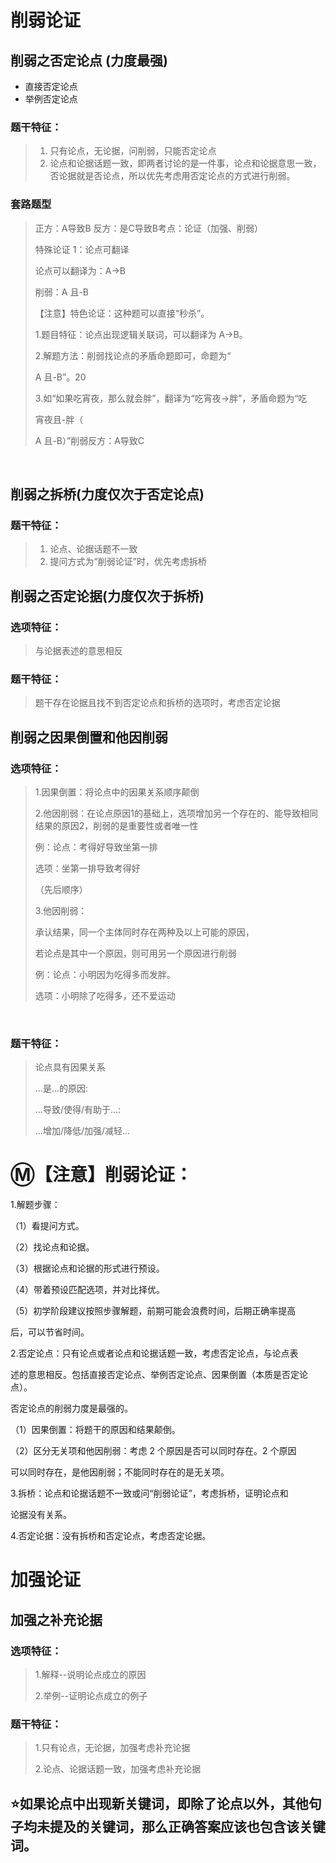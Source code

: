 # 削弱论证

## 削弱之否定论点 (力度最强)

+ 直接否定论点
+ 举例否定论点

### 题干特征：

> 1. 只有论点，无论据，问削弱，只能否定论点
> 2. 论点和论据话题一致，即两者讨论的是一件事，论点和论据意思一致，否论据就是否论点，所以优先考虑用否定论点的方式进行削弱。

### 套路题型

> 正方：A导致B
> 反方：是C导致B考点：论证（加强、削弱）
>
> 
>
> 特殊论证 1：论点可翻译
>
> 论点可以翻译为：A→B
>
> 削弱：A 且-B
>
> 【注意】特色论证：这种题可以直接“秒杀”。
>
> 1.题目特征：论点出现逻辑关联词，可以翻译为 A→B。
>
> 2.解题方法：削弱找论点的矛盾命题即可，命题为“
>
> A 且-B”。20
>
> 3.如“如果吃宵夜，那么就会胖”，翻译为“吃宵夜→胖”，矛盾命题为“吃
>
> 宵夜且-胖（
>
> A 且-B）”削弱反方：A导致C
>
> 

​	

## 削弱之拆桥(力度仅次于否定论点)

### 题干特征：

> 1. 论点、论据话题不一致
> 2. 提问方式为“削弱论证”时，优先考虑拆桥



## 削弱之否定论据(力度仅次于拆桥)

### 选项特征：

>  与论据表述的意思相反

### 题干特征：

> 题干存在论据且找不到否定论点和拆桥的选项时，考虑否定论据



## 削弱之因果倒置和他因削弱

### 选项特征：

> 1.因果倒置：将论点中的因果关系顺序颠倒
>
> 2.他因削弱：在论点原因1的基础上，选项增加另一个存在的、能导致相同结果的原因2，削弱的是重要性或者唯一性
>
> 例：论点：考得好导致坐第一排
>
> 选项：坐第一排导致考得好
>
> （先后顺序）
>
> 3.他因削弱：
>
> 承认结果，同一个主体同时存在两种及以上可能的原因，
>
> 若论点是其中一个原因，则可用另一个原因进行削弱
>
> 例：论点：小明因为吃得多而发胖。
>
> 选项：小明除了吃得多，还不爱运动

​	

### 题干特征：

> 论点具有因果关系
>
> ...是...的原因:
>
> ...导致/使得/有助于...:
>
> ...增加/降低/加强/减轻...

# :m:【注意】削弱论证：

1.解题步骤：

（1）看提问方式。

（2）找论点和论据。

（3）根据论点和论据的形式进行预设。

（4）带着预设匹配选项，并对比择优。

（5）初学阶段建议按照步骤解题，前期可能会浪费时间，后期正确率提高

后，可以节省时间。

2.否定论点：只有论点或者论点和论据话题一致，考虑否定论点，与论点表

述的意思相反。包括直接否定论点、举例否定论点、因果倒置（本质是否定论点）。

否定论点的削弱力度是最强的。

（1）因果倒置：将题干的原因和结果颠倒。

（2）区分无关项和他因削弱：考虑 2 个原因是否可以同时存在。2 个原因

可以同时存在，是他因削弱；不能同时存在的是无关项。

3.拆桥：论点和论据话题不一致或问“削弱论证”，考虑拆桥，证明论点和

论据没有关系。

4.否定论据：没有拆桥和否定论点，考虑否定论据。





# 加强论证

## 加强之补充论据

### 选项特征：

> 1.解释--说明论点成立的原因
>
> 2.举例--证明论点成立的例子

### 题干特征：

> 1.只有论点，无论据，加强考虑补充论据
>
> 2.论点、论据话题一致，加强考虑补充论据



## ⭐️如果论点中出现新关键词，即除了论点以外，其他句子均未提及的关键词，那么正确答案应该也包含该关键词。